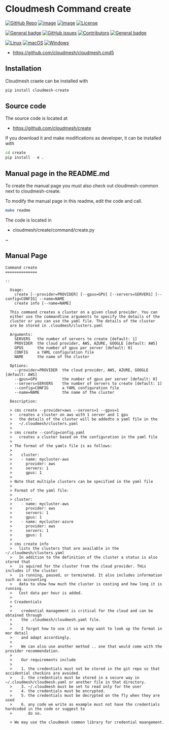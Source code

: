 # Cloudmesh Command create

[![GitHub Repo](https://img.shields.io/badge/github-repo-green.svg)](https://github.com/cloudmesh/cloudmesh-create)
[![image](https://img.shields.io/pypi/pyversions/cloudmesh-create.svg)](https://pypi.org/project/cloudmesh-create)
[![image](https://img.shields.io/pypi/v/cloudmesh-create.svg)](https://pypi.org/project/cloudmesh-create/)
[![License](https://img.shields.io/badge/License-Apache%202.0-blue.svg)](https://opensource.org/licenses/Apache-2.0)

[![General badge](https://img.shields.io/badge/Status-Production-<COLOR>.svg)](https://shields.io/)
[![GitHub issues](https://img.shields.io/github/issues/cloudmesh/cloudmesh-create.svg)](https://github.com/cloudmesh/cloudmesh-create/issues)
[![Contributors](https://img.shields.io/github/contributors/cloudmesh/cloudmesh-create.svg)](https://github.com/cloudmesh/cloudmesh-create/graphs/contributors)
[![General badge](https://img.shields.io/badge/Other-repos-<COLOR>.svg)](https://github.com/cloudmesh/cloudmesh)


[![Linux](https://img.shields.io/badge/OS-Linux-orange.svg)](https://www.linux.org/)
[![macOS](https://img.shields.io/badge/OS-macOS-lightgrey.svg)](https://www.apple.com/macos)
[![Windows](https://img.shields.io/badge/OS-Windows-blue.svg)](https://www.microsoft.com/windows)


* https://github.com/cloudmesh/cloudmesh.cmd5

## Installation

Cloudmesh craete can be installed with 

```bash
pip install cloudmesh-create
```

## Source code 

The source code is located at

* <https://github.com/cloudmesh/create>

If you download it and make modifications as developer, it can be installed with 

```bash
cd create
pip install - e .
```

## Manual page in the README.md

To create the manual page  you must also check out cloudmesh-common next to cloudmesh-create.

To modify the manual page in this readme, edit the code and call. 

```bash
make readme
```

The code is located in 

* cloudmesh/create/command/create.py

~

## Manual Page

<!-- START-MANUAL -->
```
Command create
==============

::

  Usage:
    create [--provider=PROVIDER] [--gpus=GPU] [--servers=SERVERS] [--config=CONFIG] --name=NAME
    create info [--name=NAME]

  This command creates a cluster on a given cloud provider. You can 
  either use the commandline arguments to specify the details of the 
  cluster or you can use the yaml file. The details of the cluster 
  are be stored in .cloudmesh/clusters.yaml

  Arguments:
    SERVERS   the number of servers to create [default: 1]
    PROVIDER  the cloud provider, AWS, AZURE, GOOGLE [default: AWS]
    GPUS      the number of gpus per server [default: 0]
    CONFIG    a YAML configuration file
    NAME      the name of the cluster

  Options:
    --provider=PROVIDER  the cloud provider, AWS, AZURE, GOOGLE [default: AWS]
    --gpus=GPU           the number of gpus per server [default: 0]
    --servers=SERVERS    the number of servers to create [default: 1]
    --config=CONFIG      a YAML configuration file
    --name=NAME          the name of the cluster

  Description:

  > cms create --provider=aws --servers=1 --gpus=1
  >   creates a cluster on aws with 1 server and 1 gpu
  >   the details of the cluster will be addedto a yaml file in the 
  >   ~/.cloudmesh/clusters.yaml 
  >
  > cms create --config=config.yaml
  >   creates a cluster based on the configuration in the yaml file
  >
  > The format of the yamls file is as follows: 
  >
  >    cluster:
  >    - name: mycluster-aws
  >      provider: aws
  >      servers: 1
  >      gpus: 1
  >
  > Note that multiple clusters can be specified in the yaml file
  >
  > Format of the yaml file:
  >
  > cluster:
  >    - name: mycluster-aws
  >      provider: aws
  >      servers: 1
  >      gpus: 1
  >    - name: mycluster-azure
  >      provider: aws
  >      servers: 1
  >      gpus: 1
  >
  > cms create info
  >   lists the clusters that are available in the ~/.cloudmesh/clusters.yaml
  >   In addition to the definition of the cluster a status is also stored that 
  >   is aquired for the cluster from the cloud provider. THis includes if the cluster 
  >   is running, paused, or terminated. It also includes information such as accounting 
  >   data to show how much the cluster is costing and how long it is running.
  >   Cost data per hour is added.
  >
  > Creadentials
  > 
  >    credential management is critical for the cloud and can be obtained through 
  >    the .cloudmesh/cloudmesh.yaml file.
  >
  >    I forgot how to use it so we may want to look up the format in mor detail 
  >    and adapt accordingly.
  >
  >    We can also use another method .. one that would come with the provider recommendation.
  >
  >    Our requirements include
  >
  >    1. the credentials must not be stored in the git repo so that accidential checkins are avoided.
  >    2. the credentials must be stored in a secure way in ~/.cloudmesh/cloudmesh.yaml or another file in that directory.
  >    3. ~/.cloudmesh must be set to read only for the user
  >    4. the credentials must be encrypted.
  >    5. the credentials must be decrypted on the fly when they are used
  >    6. any code we write as example must not have the credentials hardcoded in the code or suggest to
  >       do so.

  > We may use the cloudmesh common library for credential maangement.

```
<!-- STOP-MANUAL -->